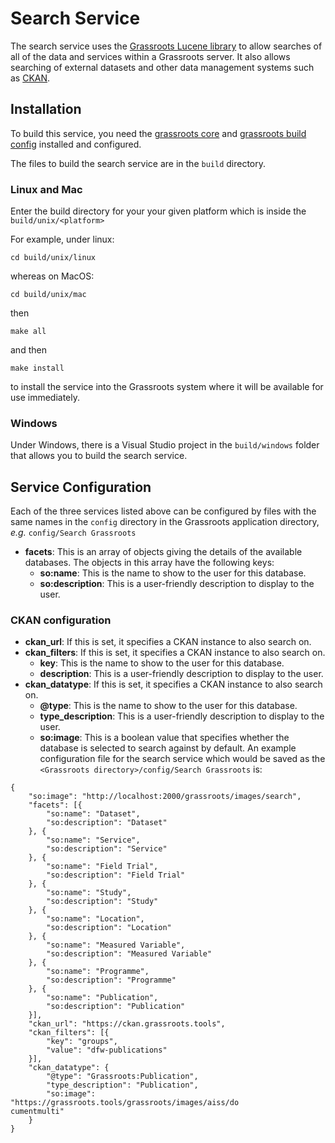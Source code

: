  
# Search Service

The search service uses the [Grassroots Lucene library](https://github.com/TGAC/grassroots-lucene.git) to allow searches
of all of the data and services within a Grassroots server. It also allows searching of external datasets and other data management systems such as [CKAN](https://ckan.org/).

## Installation

To build this service, you need the [grassroots core](https://github.com/TGAC/grassroots-core) and [grassroots build config](https://github.com/TGAC/grassroots-build-config) installed and configured. 

The files to build the search service are in the `build` directory. 

### Linux and Mac

Enter the build directory for your your given platform which is inside the `build/unix/<platform>` 

For example, under linux:

```
cd build/unix/linux
```

whereas on MacOS:

```
cd build/unix/mac
```

then

```
make all
```

and then 

```
make install
```

to install the service into the Grassroots system where it will be available for use immediately.


### Windows

Under Windows, there is a Visual Studio project in the `build/windows` folder that allows you to
build the search service.

## Service Configuration

Each of the three services listed above can be configured by files with the same names in the 
`config` directory in the Grassroots application directory, *e.g.* `config/Search Grassroots`

 * **facets**: This is an array of objects giving the details of the available databases. The objects in this array have the following keys:
    * **so:name**:  This is the name to show to the user for this database. 
    * **so:description**: This is a user-friendly description to display to the user.

### CKAN configuration

 * **ckan_url**: If this is set, it specifies a CKAN instance to also search on.
 * **ckan_filters**: If this is set, it specifies a CKAN instance to also search on.
    * **key**:  This is the name to show to the user for this database. 
    * **description**: This is a user-friendly description to display to the user.
 * **ckan_datatype**: If this is set, it specifies a CKAN instance to also search on.
    * **@type**:  This is the name to show to the user for this database. 
    * **type_description**: This is a user-friendly description to display to the user.
    * **so:image**: This is a boolean value that specifies whether the database is selected to search against by default. 
An example configuration file for the search service which would be saved as the 
`<Grassroots directory>/config/Search Grassroots` is:

~~~{.json}
{
	"so:image": "http://localhost:2000/grassroots/images/search",
	"facets": [{
		"so:name": "Dataset",
		"so:description": "Dataset"
	}, {
		"so:name": "Service",
		"so:description": "Service"
	}, {
		"so:name": "Field Trial",
		"so:description": "Field Trial"
	}, {
		"so:name": "Study",
		"so:description": "Study"
	}, {
		"so:name": "Location",
		"so:description": "Location"
	}, {
		"so:name": "Measured Variable",
		"so:description": "Measured Variable"
	}, {
		"so:name": "Programme",
		"so:description": "Programme"
	}, {
		"so:name": "Publication",
		"so:description": "Publication"
	}],
	"ckan_url": "https://ckan.grassroots.tools",
	"ckan_filters": [{
		"key": "groups",
		"value": "dfw-publications"
	}],
	"ckan_datatype": {
		"@type": "Grassroots:Publication",
		"type_description": "Publication",
		"so:image": "https://grassroots.tools/grassroots/images/aiss/do
cumentmulti"
	}
}

~~~
